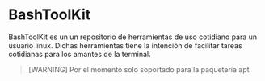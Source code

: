 # BashToolKit

BashToolKit es un un repositorio de herramientas de uso cotidiano para un usuario linux. Dichas herramientas tiene la intención de facilitar tareas cotidianas para los amantes de la terminal.

> [WARNING]
> Por el momento solo soportado para la paqueteria apt
